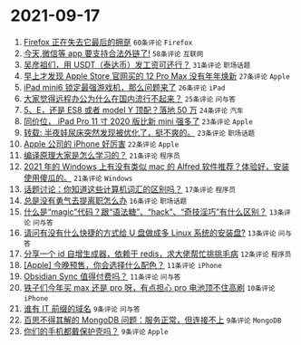 # 2021-09-17

1. [Firefox 正在失去它最后的拥趸](https://www.v2ex.com/t/802450) `60条评论` `Firefox`
1. [今天,微信等 app 要支持合法外链了!](https://www.v2ex.com/t/802447) `58条评论` `互联网`
1. [吴彦祖们，用 USDT（泰达币）发工资可还行？](https://www.v2ex.com/t/802503) `31条评论` `职场话题`
1. [早上才发现 Apple Store 官网买的 12 Pro Max 没有年年焕新](https://www.v2ex.com/t/802461) `27条评论` `Apple`
1. [iPad mini6 锁定最强游戏机，那么问题来了](https://www.v2ex.com/t/802475) `26条评论` `iPad`
1. [大家觉得远程办公为什么在国内流行不起来？](https://www.v2ex.com/t/802493) `25条评论` `问与答`
1. [5、E，还是 ES8 或者 model Y 顶配？落地 50 万](https://www.v2ex.com/t/802505) `24条评论` `汽车`
1. [同价位， iPad Pro 11 寸 2020 版比新 mini 强多了](https://www.v2ex.com/t/802507) `23条评论` `Apple`
1. [转载: 半夜娃尿床突然发现被优化了，挺不爽的。](https://www.v2ex.com/t/802488) `23条评论` `职场话题`
1. [Apple 公司的 iPhone 好厉害](https://www.v2ex.com/t/802444) `22条评论` `Apple`
1. [编译原理大家是怎么学习的？](https://www.v2ex.com/t/802520) `21条评论` `程序员`
1. [2021 年的 Windows 上有没有类似 mac 的 Alfred 软件推荐？体验好，安装使用傻瓜的。](https://www.v2ex.com/t/802471) `21条评论` `Windows`
1. [话题讨论：你知道这些计算机词汇的区别吗？](https://www.v2ex.com/t/802494) `17条评论` `程序员`
1. [总是没有勇气去提离职怎么办](https://www.v2ex.com/t/802445) `16条评论` `职场话题`
1. [什么是“magic”代码？跟“语法糖”、“hack”、“奇技淫巧”有什么区别？](https://www.v2ex.com/t/802518) `13条评论` `问与答`
1. [请问有没有什么快捷的方式给 U 盘做成多 Linux 系统的安装盘?](https://www.v2ex.com/t/802456) `13条评论` `问与答`
1. [分享一个 id 自增生成器，依赖于 redis，求大佬帮忙挑挑毛病](https://www.v2ex.com/t/802473) `12条评论` `程序员`
1. [[Apple] 今晚预售，你会选择什么配色？](https://www.v2ex.com/t/802537) `11条评论` `iPhone`
1. [Obsidian Sync 值得付费吗？](https://www.v2ex.com/t/802446) `11条评论` `问与答`
1. [铁子们今年买 max 还是 pro 呀，有点担心 pro 电池顶不住高刷](https://www.v2ex.com/t/802530) `10条评论` `iPhone`
1. [谁有 IT 前缀的域名](https://www.v2ex.com/t/802485) `9条评论` `问与答`
1. [百思不得其解的 MongoDB 问题：服务正常，但连接不上](https://www.v2ex.com/t/802474) `9条评论` `MongoDB`
1. [你们的手机都戴保护壳吗？](https://www.v2ex.com/t/802469) `9条评论` `Apple`
